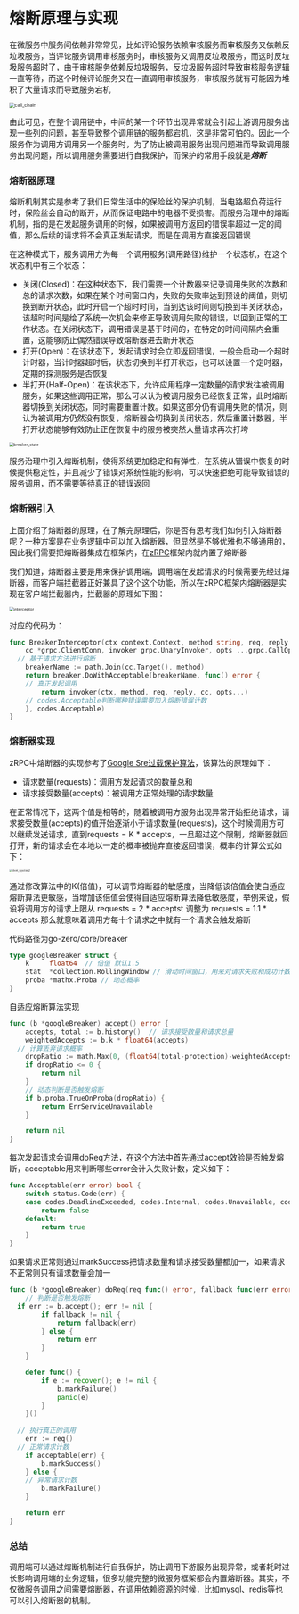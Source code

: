 # 熔断原理与实现

在微服务中服务间依赖非常常见，比如评论服务依赖审核服务而审核服务又依赖反垃圾服务，当评论服务调用审核服务时，审核服务又调用反垃圾服务，而这时反垃圾服务超时了，由于审核服务依赖反垃圾服务，反垃圾服务超时导致审核服务逻辑一直等待，而这个时候评论服务又在一直调用审核服务，审核服务就有可能因为堆积了大量请求而导致服务宕机

<img src="./images/call_chain.png" alt="call_chain" style="zoom:60%;" />

由此可见，在整个调用链中，中间的某一个环节出现异常就会引起上游调用服务出现一些列的问题，甚至导致整个调用链的服务都宕机，这是非常可怕的。因此一个服务作为调用方调用另一个服务时，为了防止被调用服务出现问题进而导致调用服务出现问题，所以调用服务需要进行自我保护，而保护的常用手段就是***熔断***

### 熔断器原理

熔断机制其实是参考了我们日常生活中的保险丝的保护机制，当电路超负荷运行时，保险丝会自动的断开，从而保证电路中的电器不受损害。而服务治理中的熔断机制，指的是在发起服务调用的时候，如果被调用方返回的错误率超过一定的阈值，那么后续的请求将不会真正发起请求，而是在调用方直接返回错误

在这种模式下，服务调用方为每一个调用服务(调用路径)维护一个状态机，在这个状态机中有三个状态：

- 关闭(Closed)：在这种状态下，我们需要一个计数器来记录调用失败的次数和总的请求次数，如果在某个时间窗口内，失败的失败率达到预设的阈值，则切换到断开状态，此时开启一个超时时间，当到达该时间则切换到半关闭状态，该超时时间是给了系统一次机会来修正导致调用失败的错误，以回到正常的工作状态。在关闭状态下，调用错误是基于时间的，在特定的时间间隔内会重置，这能够防止偶然错误导致熔断器进去断开状态
- 打开(Open)：在该状态下，发起请求时会立即返回错误，一般会启动一个超时计时器，当计时器超时后，状态切换到半打开状态，也可以设置一个定时器，定期的探测服务是否恢复
- 半打开(Half-Open)：在该状态下，允许应用程序一定数量的请求发往被调用服务，如果这些调用正常，那么可以认为被调用服务已经恢复正常，此时熔断器切换到关闭状态，同时需要重置计数。如果这部分仍有调用失败的情况，则认为被调用方仍然没有恢复，熔断器会切换到关闭状态，然后重置计数器，半打开状态能够有效防止正在恢复中的服务被突然大量请求再次打垮

<img src="./images/breaker_state.png" alt="breaker_state" style="zoom:50%;" />

服务治理中引入熔断机制，使得系统更加稳定和有弹性，在系统从错误中恢复的时候提供稳定性，并且减少了错误对系统性能的影响，可以快速拒绝可能导致错误的服务调用，而不需要等待真正的错误返回

### 熔断器引入

上面介绍了熔断器的原理，在了解完原理后，你是否有思考我们如何引入熔断器呢？一种方案是在业务逻辑中可以加入熔断器，但显然是不够优雅也不够通用的，因此我们需要把熔断器集成在框架内，在[zRPC](https://github.com/tal-tech/go-zero/tree/master/zrpc)框架内就内置了熔断器

我们知道，熔断器主要是用来保护调用端，调用端在发起请求的时候需要先经过熔断器，而客户端拦截器正好兼具了这个这个功能，所以在zRPC框架内熔断器是实现在客户端拦截器内，拦截器的原理如下图：

<img src="./images/interceptor.png" alt="interceptor" style="zoom:50%;" />

对应的代码为：

```go
func BreakerInterceptor(ctx context.Context, method string, req, reply interface{},
	cc *grpc.ClientConn, invoker grpc.UnaryInvoker, opts ...grpc.CallOption) error {
  // 基于请求方法进行熔断
	breakerName := path.Join(cc.Target(), method)
	return breaker.DoWithAcceptable(breakerName, func() error {
    // 真正发起调用
		return invoker(ctx, method, req, reply, cc, opts...)
    // codes.Acceptable判断哪种错误需要加入熔断错误计数
	}, codes.Acceptable)
}
```

### 熔断器实现

zRPC中熔断器的实现参考了[Google Sre过载保护算法](https://landing.google.com/sre/sre-book/chapters/handling-overload/#eq2101)，该算法的原理如下：

- 请求数量(requests)：调用方发起请求的数量总和
- 请求接受数量(accepts)：被调用方正常处理的请求数量

在正常情况下，这两个值是相等的，随着被调用方服务出现异常开始拒绝请求，请求接受数量(accepts)的值开始逐渐小于请求数量(requests)，这个时候调用方可以继续发送请求，直到requests = K * accepts，一旦超过这个限制，熔断器就回打开，新的请求会在本地以一定的概率被抛弃直接返回错误，概率的计算公式如下：

<img src="./images/client_rejection2.png" alt="client_rejection2" style="zoom:30%;" />

通过修改算法中的K(倍值)，可以调节熔断器的敏感度，当降低该倍值会使自适应熔断算法更敏感，当增加该倍值会使得自适应熔断算法降低敏感度，举例来说，假设将调用方的请求上限从 requests = 2 * acceptst 调整为 requests = 1.1 * accepts 那么就意味着调用方每十个请求之中就有一个请求会触发熔断

代码路径为go-zero/core/breaker

```go
type googleBreaker struct {
	k     float64  // 倍值 默认1.5
	stat  *collection.RollingWindow // 滑动时间窗口，用来对请求失败和成功计数
	proba *mathx.Proba // 动态概率
}
```

自适应熔断算法实现

```go
func (b *googleBreaker) accept() error {
	accepts, total := b.history()  // 请求接受数量和请求总量
	weightedAccepts := b.k * float64(accepts)
  // 计算丢弃请求概率
	dropRatio := math.Max(0, (float64(total-protection)-weightedAccepts)/float64(total+1))
	if dropRatio <= 0 {
		return nil
	}
	// 动态判断是否触发熔断
	if b.proba.TrueOnProba(dropRatio) {
		return ErrServiceUnavailable
	}

	return nil
}
```

每次发起请求会调用doReq方法，在这个方法中首先通过accept效验是否触发熔断，acceptable用来判断哪些error会计入失败计数，定义如下：

```go
func Acceptable(err error) bool {
	switch status.Code(err) {
	case codes.DeadlineExceeded, codes.Internal, codes.Unavailable, codes.DataLoss: // 异常请求错误
		return false
	default:
		return true
	}
}
```

如果请求正常则通过markSuccess把请求数量和请求接受数量都加一，如果请求不正常则只有请求数量会加一

```go
func (b *googleBreaker) doReq(req func() error, fallback func(err error) error, acceptable Acceptable) error {
	// 判断是否触发熔断
  if err := b.accept(); err != nil {
		if fallback != nil {
			return fallback(err)
		} else {
			return err
		}
	}

	defer func() {
		if e := recover(); e != nil {
			b.markFailure()
			panic(e)
		}
	}()
	
  // 执行真正的调用
	err := req()
  // 正常请求计数
	if acceptable(err) {
		b.markSuccess()
	} else {
    // 异常请求计数
		b.markFailure()
	}

	return err
}
```

### 总结

调用端可以通过熔断机制进行自我保护，防止调用下游服务出现异常，或者耗时过长影响调用端的业务逻辑，很多功能完整的微服务框架都会内置熔断器。其实，不仅微服务调用之间需要熔断器，在调用依赖资源的时候，比如mysql、redis等也可以引入熔断器的机制。


